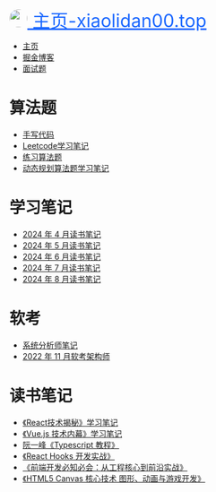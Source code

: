 <a style='text-align:center;font-size:32px;color:#1a67ff;white-space: nowrap;' href='https://www.xiaolidan00.top'>
<img style="height:32px;width:32px;border-radius:50%" src='http://www.xiaolidan00.top/bell-icon.png'/>
主页-xiaolidan00.top </a>

- [主页](index.md)
- [掘金博客](https://juejin.cn/user/224781403162798)
- [面试题](interview/index.md)

# 算法题

- [手写代码](code/interview-code.md)
- [Leetcode学习笔记](code/code-study.md)
- [练习算法题](code/code.md)
- [动态规划算法题学习笔记](code/dongtai.md)

# 学习笔记

- [2024 年 4 月读书笔记](study/2024-4.md)
- [2024 年 5 月读书笔记](study/2024-5.md)
- [2024 年 6 月读书笔记](study/2024-6.md)
- [2024 年 7 月读书笔记](study/2024-7.md)
- [2024 年 8 月读书笔记](study/2024-8.md)

# 软考

- [系统分析师笔记](ruankao/analysis.md)
- [2022 年 11 月软考架构师](ruankao/note.md)

# 读书笔记

- [《React技术揭秘》学习笔记](books/react-tech.md)
- [《Vue.js 技术内幕》学习笔记](books/vue3.md)
- [阮一峰《Typescript 教程》](books/ts.md)
- [《React Hooks 开发实战》](books/react-hook.md)
- [《前端开发必知必会：从工程核心到前沿实战》](books/book1.md)
- [《HTML5 Canvas 核心技术 图形、动画与游戏开发》](books/canvas.md)